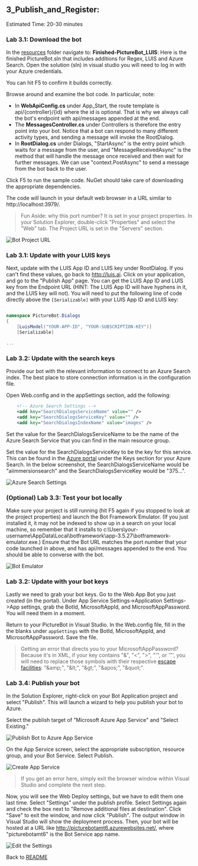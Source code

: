 ## 3_Publish_and_Register:
Estimated Time: 20-30 minutes

### Lab 3.1: Download the bot
In the [resources](./resources) folder navigate to:
 **Finished-PictureBot_LUIS**: Here  is the finished PictureBot.sln that includes additions for Regex, LUIS and Azure Search. Open the solution (sln) in visual studio you will need to log in with your Azure credentials.
 
 You can hit F5 to confirm it builds correctly.

Browse around and examine the  bot code.  In particular, note:
+ In **WebApiConfig.cs** under App_Start, the route template is api/{controller}/{id} where the id is optional.  That is why we always call the bot's endpoint with api/messages appended at the end.  
+ The **MessagesController.cs** under Controllers is therefore the entry point into your bot.  Notice that a bot can respond to many different activity types, and sending a message will invoke the RootDialog.  
+ In **RootDialog.cs** under Dialogs, "StartAsync" is the entry point which waits for a message from the user, and "MessageReceivedAsync" is the method that will handle the message once received and then wait for further messages.  We can use "context.PostAsync" to send a message from the bot back to the user.  

Click F5 to run the sample code.  NuGet should take care of downloading the appropriate dependencies.  

The code will launch in your default web browser in a URL similar to http://localhost:3979/.  

> Fun Aside: why this port number?  It is set in your project properties.  In your Solution Explorer, double-click "Properties" and select the "Web" tab.  The Project URL is set in the "Servers" section.  

![Bot Project URL](./resources/assets/BotProjectUrl.jpg) 


### Lab 3.1: Update with your LUIS keys
Next, update with the LUIS App ID and LUIS key under RootDialog.  If you can't find these values, go back to http://luis.ai.  Click on your application, and go to the "Publish App" page. You can get the LUIS App ID and LUIS key from the Endpoint URL (HINT: The LUIS App ID will have hyphens in it, and the LUIS key will not). You will need to put the following line of code directly above the `[Serializable]` with your LUIS App ID and LUIS key:

```csharp

namespace PictureBot.Dialogs
{
    [LuisModel("YOUR-APP-ID", "YOUR-SUBSCRIPTION-KEY")]
    [Serializable]

...
```

### Lab 3.2: Update with the search keys
Provide our bot with the relevant information to connect to an Azure Search index.  The best place to store connection information is in the configuration file.  

Open Web.config and in the appSettings section, add the following:

```xml    
    <!-- Azure Search Settings -->
    <add key="SearchDialogsServiceName" value="" />
    <add key="SearchDialogsServiceKey" value="" />
    <add key="SearchDialogsIndexName" value="images" />
```

Set the value for the SearchDialogsServiceName to be the name of the Azure Search Service that you can find in the main resource group.  

Set the value for the SearchDialogsServiceKey to be the key for this service.  This can be found in the [Azure portal](https://portal.azure.com) under the Keys section for your Azure Search.  In the below screenshot, the SearchDialogsServiceName would be "aiimmersionsearch" and the SearchDialogsServiceKey would be "375...".  

![Azure Search Settings](./resources/assets/AzureSearchSettings.jpg) 

### (Optional) Lab 3.3: Test  your bot locally
Make sure your project is still running (hit F5 again if you stopped to look at the project properties) and launch the Bot Framework Emulator.  (If you just installed it, it may not be indexed to show up in a search on your local machine, so remember that it installs to c:\Users\your-username\AppData\Local\botframework\app-3.5.27\botframework-emulator.exe.)  Ensure that the Bot URL matches the port number that your code launched in above, and has api/messages appended to the end.  You should be able to converse with the bot.  

![Bot Emulator](./resources/assets/BotEmulator.png) 

### Lab 3.2: Update with your bot keys
Lastly we need to grab your bot keys. Go to the Web App Bot you just created (in the portal). Under App Service Settings->Application Settings->App settings, grab the BotId, MicrosoftAppId, and MicrosoftAppPassword. You will need them in a moment.

Return to your PictureBot in Visual Studio. In the Web.config file, fill in the the blanks under `appSettings` with the BotId, MicrosoftAppId, and MicrosoftAppPassword. Save the file. 

> Getting an error that directs you to your MicrosoftAppPassword? Because it's in XML, if your key contains "&", "<", ">", "'", or '"', you will need to replace those symbols with their respective [escape facilities](https://en.wikipedia.org/wiki/XML#Characters_and_escaping): "\&amp;", "\&lt;", "\&gt;", "\&apos;", "\&quot;". 


### Lab 3.4: Publish your bot
In the Solution Explorer, right-click on your Bot Application project and select "Publish".  This will launch a wizard to help you publish your bot to Azure.  

Select the publish target of "Microsoft Azure App Service" and "Select Existing."  

![Publish Bot to Azure App Service](./resources/assets/SelectExisting.png) 

On the App Service screen, select the appropriate subscription, resource group, and your Bot Service. Select Publish.

![Create App Service](./resources/assets/AzureAppService.png) 

> If you get an error here, simply exit the browser window within Visual Studio and complete the next step.

Now, you will see the Web Deploy settings, but we have to edit them one last time. Select "Settings" under the publish profile. Select Settings again and check the box next to "Remove additional files at destination". Click "Save" to exit the window, and now click "Publish".  The output window in Visual Studio will show the deployment process.  Then, your bot will be hosted at a URL like http://picturebotamt6.azurewebsites.net/, where "picturebotamt6" is the Bot Service app name.  

![Edit the Settings](./resources/assets/RemoveFiles.png) 


Back to [README](./0_README.md)

